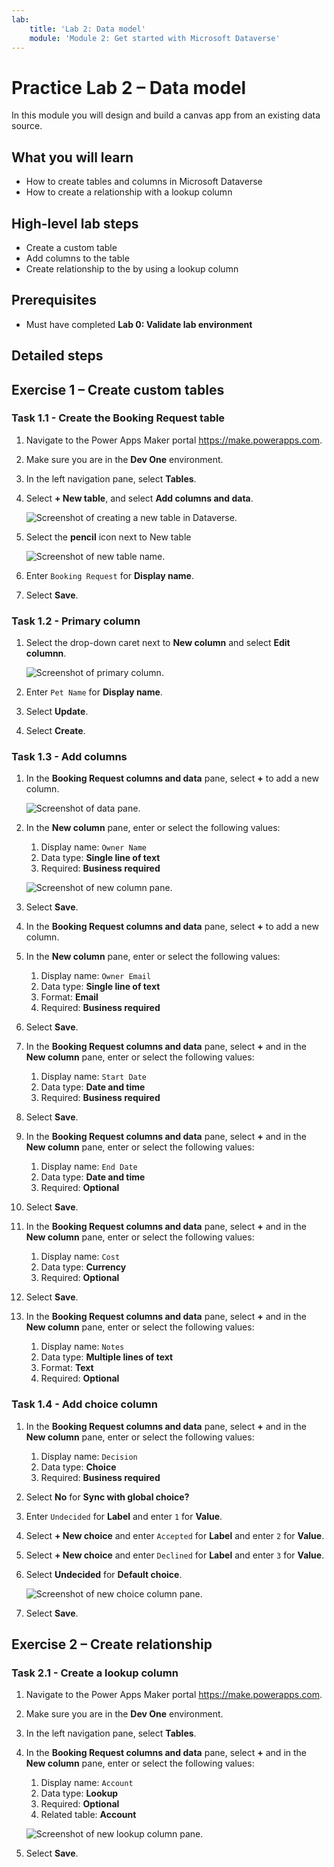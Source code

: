 ```yaml
---
lab:
    title: 'Lab 2: Data model'
    module: 'Module 2: Get started with Microsoft Dataverse'
---
```


# Practice Lab 2 – Data model

In this module you will design and build a canvas app from an existing data source.

## What you will learn

- How to create tables and columns in Microsoft Dataverse
- How to create a relationship with a lookup column

## High-level lab steps

- Create a custom table
- Add columns to the table
- Create relationship to the by using a lookup column
  
## Prerequisites

- Must have completed **Lab 0: Validate lab environment**

## Detailed steps

## Exercise 1 – Create custom tables

### Task 1.1 - Create the Booking Request table

1. Navigate to the Power Apps Maker portal <https://make.powerapps.com>.

1. Make sure you are in the **Dev One** environment.

1. In the left navigation pane, select **Tables**.

1. Select **+ New table**, and select **Add columns and data**.

    ![Screenshot of creating a new table in Dataverse.](../media/create-new-table-dataverse.png)

1. Select the **pencil** icon next to New table

    ![Screenshot of new table name.](../media/table-name.png)

1. Enter `Booking Request` for **Display name**.

1. Select **Save**.

### Task 1.2 - Primary column

1. Select the drop-down caret next to **New column** and select **Edit columnn**.

    ![Screenshot of primary column.](../media/primary-column.png)

1. Enter `Pet Name` for **Display name**.

1. Select **Update**.

1. Select **Create**.

### Task 1.3 - Add columns

1. In the **Booking Request columns and data** pane, select **+** to add a new column.

    ![Screenshot of data pane.](../media/data-pane.png)

1. In the **New column** pane, enter or select the following values:

   1. Display name: `Owner Name`
   1. Data type: **Single line of text**
   1. Required: **Business required**

    ![Screenshot of new column pane.](../media/new-column-pane.png)

1. Select **Save**.

1. In the **Booking Request columns and data** pane, select **+** to add a new column.

1. In the **New column** pane, enter or select the following values:

   1. Display name: `Owner Email`
   1. Data type: **Single line of text**
   1. Format: **Email**
   1. Required: **Business required**

1. Select **Save**.

1. In the **Booking Request columns and data** pane, select **+** and in the **New column** pane, enter or select the following values:

   1. Display name: `Start Date`
   1. Data type: **Date and time**
   1. Required: **Business required**

1. Select **Save**.

1. In the **Booking Request columns and data** pane, select **+** and in the **New column** pane, enter or select the following values:

   1. Display name: `End Date`
   1. Data type: **Date and time**
   1. Required: **Optional**

1. Select **Save**.

1. In the **Booking Request columns and data** pane, select **+** and in the **New column** pane, enter or select the following values:

   1. Display name: `Cost`
   1. Data type: **Currency**
   1. Required: **Optional**

1. Select **Save**.

1. In the **Booking Request columns and data** pane, select **+** and in the **New column** pane, enter or select the following values:

   1. Display name: `Notes`
   1. Data type: **Multiple lines of text**
   1. Format: **Text**
   1. Required: **Optional**

### Task 1.4 - Add choice column

1. In the **Booking Request columns and data** pane, select **+** and in the **New column** pane, enter or select the following values:

   1. Display name: `Decision`
   1. Data type: **Choice**
   1. Required: **Business required**

1. Select **No** for **Sync with global choice?**

1. Enter `Undecided` for **Label** and enter `1` for **Value**.

1. Select **+ New choice** and enter `Accepted` for **Label** and enter `2` for **Value**.

1. Select **+ New choice** and enter `Declined` for **Label** and enter `3` for **Value**.

1. Select **Undecided** for **Default choice**.

    ![Screenshot of new choice column pane.](../media/new-local-choice.png)

1. Select **Save**.

## Exercise 2 – Create relationship

### Task 2.1 - Create a lookup column

1. Navigate to the Power Apps Maker portal <https://make.powerapps.com>.

1. Make sure you are in the **Dev One** environment.

1. In the left navigation pane, select **Tables**.

1. In the **Booking Request columns and data** pane, select **+** and in the **New column** pane, enter or select the following values:

   1. Display name: `Account`
   1. Data type: **Lookup**
   1. Required: **Optional**
   1. Related table: **Account**

    ![Screenshot of new lookup column pane.](../media/new-lookup.png)

1. Select **Save**.
